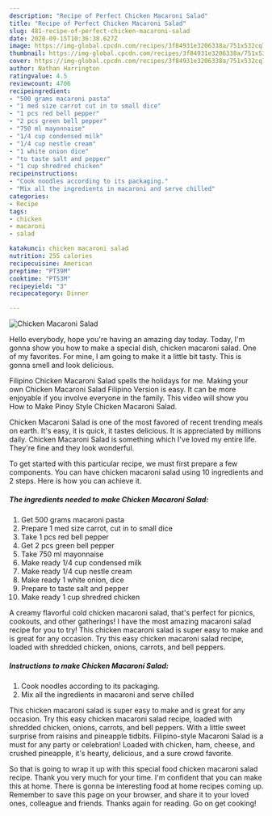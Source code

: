 ```yaml
---
description: "Recipe of Perfect Chicken Macaroni Salad"
title: "Recipe of Perfect Chicken Macaroni Salad"
slug: 481-recipe-of-perfect-chicken-macaroni-salad
date: 2020-09-15T10:36:38.627Z
image: https://img-global.cpcdn.com/recipes/3f84931e3206338a/751x532cq70/chicken-macaroni-salad-recipe-main-photo.jpg
thumbnail: https://img-global.cpcdn.com/recipes/3f84931e3206338a/751x532cq70/chicken-macaroni-salad-recipe-main-photo.jpg
cover: https://img-global.cpcdn.com/recipes/3f84931e3206338a/751x532cq70/chicken-macaroni-salad-recipe-main-photo.jpg
author: Nathan Harrington
ratingvalue: 4.5
reviewcount: 4706
recipeingredient:
- "500 grams macaroni pasta"
- "1 med size carrot cut in to small dice"
- "1 pcs red bell pepper"
- "2 pcs green bell pepper"
- "750 ml mayonnaise"
- "1/4 cup condensed milk"
- "1/4 cup nestle cream"
- "1 white onion dice"
- "to taste salt and pepper"
- "1 cup shredred chicken"
recipeinstructions:
- "Cook noodles according to its packaging."
- "Mix all the ingredients in macaroni and serve chilled"
categories:
- Recipe
tags:
- chicken
- macaroni
- salad

katakunci: chicken macaroni salad 
nutrition: 255 calories
recipecuisine: American
preptime: "PT39M"
cooktime: "PT53M"
recipeyield: "3"
recipecategory: Dinner

---
```



![Chicken Macaroni Salad](https://img-global.cpcdn.com/recipes/3f84931e3206338a/751x532cq70/chicken-macaroni-salad-recipe-main-photo.jpg)

Hello everybody, hope you're having an amazing day today. Today, I'm gonna show you how to make a special dish, chicken macaroni salad. One of my favorites. For mine, I am going to make it a little bit tasty. This is gonna smell and look delicious.

Filipino Chicken Macaroni Salad spells the holidays for me. Making your own Chicken Macaroni Salad Filipino Version is easy. It can be more enjoyable if you involve everyone in the family. This video will show you How to Make Pinoy Style Chicken Macaroni Salad.

Chicken Macaroni Salad is one of the most favored of recent trending meals on earth. It's easy, it is quick, it tastes delicious. It is appreciated by millions daily. Chicken Macaroni Salad is something which I've loved my entire life. They're fine and they look wonderful.


To get started with this particular recipe, we must first prepare a few components. You can have chicken macaroni salad using 10 ingredients and 2 steps. Here is how you can achieve it.

<!--inarticleads1-->

##### The ingredients needed to make Chicken Macaroni Salad:

1. Get 500 grams macaroni pasta
1. Prepare 1 med size carrot, cut in to small dice
1. Take 1 pcs red bell pepper
1. Get 2 pcs green bell pepper
1. Take 750 ml mayonnaise
1. Make ready 1/4 cup condensed milk
1. Make ready 1/4 cup nestle cream
1. Make ready 1 white onion, dice
1. Prepare to taste salt and pepper
1. Make ready 1 cup shredred chicken


A creamy flavorful cold chicken macaroni salad, that&#39;s perfect for picnics, cookouts, and other gatherings! I have the most amazing macaroni salad recipe for you to try! This chicken macaroni salad is super easy to make and is great for any occasion. Try this easy chicken macaroni salad recipe, loaded with shredded chicken, onions, carrots, and bell peppers. 

<!--inarticleads2-->

##### Instructions to make Chicken Macaroni Salad:

1. Cook noodles according to its packaging.
1. Mix all the ingredients in macaroni and serve chilled


This chicken macaroni salad is super easy to make and is great for any occasion. Try this easy chicken macaroni salad recipe, loaded with shredded chicken, onions, carrots, and bell peppers. With a little sweet surprise from raisins and pineapple tidbits. Filipino-style Macaroni Salad is a must for any party or celebration! Loaded with chicken, ham, cheese, and crushed pineapple, it&#39;s hearty, delicious, and a sure crowd favorite. 

So that is going to wrap it up with this special food chicken macaroni salad recipe. Thank you very much for your time. I'm confident that you can make this at home. There is gonna be interesting food at home recipes coming up. Remember to save this page on your browser, and share it to your loved ones, colleague and friends. Thanks again for reading. Go on get cooking!
